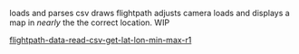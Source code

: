 
loads and parses csv
draws flightpath
adjusts camera
loads and displays a map in *nearly* the the correct location.
WIP

[flightpath-data-read-csv-get-lat-lon-min-max-r1]( http://fgx.github.io/sandbox/flightpath-data-read-csv-get-lat-lon-min-max/flightpath-data-read-csv-get-lat-lon-min-max-r1.html )


